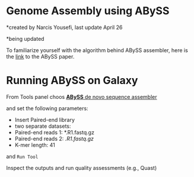# Genome Assembly using ABySS
*created by Narcis Yousefi, last update April 26

*being updated

To familiarize yourself with the algorithm behind ABySS assembler, here is the [link](https://genome.cshlp.org/content/27/5/768.full.pdf+html) to the ABySS paper.

# Running ABySS on Galaxy

From Tools panel choos [**ABySS** de novo sequence assembler](https://usegalaxy.eu/root?tool_id=toolshed.g2.bx.psu.edu/repos/iuc/abyss/abyss-pe/2.3.4+galaxy1)

and set the following parameters:

- Insert Paired-end library
- two separate datasets: 
- Paired-end reads 1: *.R1.fastq.gz
- Paired-end reads 2: *.R1.fastq.gz*
- K-mer length: 41

and `Run Tool`

Inspect the outputs and run quality assessments (e.g., Quast)
